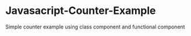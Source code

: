 # Javasacript-Counter-Example
Simple counter example using class component and functional component
